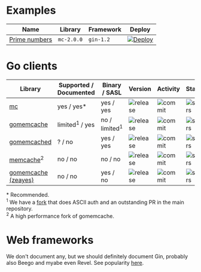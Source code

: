 # Examples

| Name | Library | Framework | Deploy |
| ---  | ---     | ---       | ---    |
| [Prime numbers](https://github.com/memcachier/examples-gin) | `mc-2.0.0` | `gin-1.2` | [![Deploy](https://www.herokucdn.com/deploy/button.png)](https://heroku.com/deploy?template=https://github.com/memcachier/examples-gin) |

# Go clients

| Library | Supported / Documented | Binary / SASL | Version | Activity | Stars |
| ---     | ---                    | ---           | ---     | ---      | ---   |
| [mc](https://github.com/memcachier/mc) | yes / yes\* | yes / yes |  ![release](https://img.shields.io/github/release/memcachier/mc.svg?maxAge=3600) | ![commit](https://img.shields.io/github/last-commit/memcachier/mc/master.svg?maxAge=3600) | ![stars](https://img.shields.io/github/stars/memcachier/mc.svg?style=social&maxAge=3600) |
| [gomemcache](https://github.com/bradfitz/gomemcache) | limited<sup>1</sup> / yes | no / limited<sup>1</sup> |  ![release](https://img.shields.io/github/release/bradfitz/gomemcache.svg?maxAge=3600) | ![commit](https://img.shields.io/github/last-commit/bradfitz/gomemcache/master.svg?maxAge=3600) | ![stars](https://img.shields.io/github/stars/bradfitz/gomemcache.svg?style=social&maxAge=3600) |
| [gomemcached](https://github.com/dustin/gomemcached) | ? / no | yes / yes |  ![release](https://img.shields.io/github/release/dustin/gomemcached.svg?maxAge=3600) | ![commit](https://img.shields.io/github/last-commit/dustin/gomemcached/master.svg?maxAge=3600) | ![stars](https://img.shields.io/github/stars/dustin/gomemcached.svg?style=social&maxAge=3600) |
| [memcache](https://github.com/rainycape/memcache)<sup>2</sup> | no / no | no / no |  ![release](https://img.shields.io/github/release/rainycape/memcache.svg?maxAge=3600) | ![commit](https://img.shields.io/github/last-commit/rainycape/memcache/master.svg?maxAge=3600) | ![stars](https://img.shields.io/github/stars/rainycape/memcache.svg?style=social&maxAge=3600) |
| [gomemcache (zeayes)](https://github.com/zeayes/gomemcache) | no / no | yes / no |  ![release](https://img.shields.io/github/release/zeayes/gomemcache.svg?maxAge=3600) | ![commit](https://img.shields.io/github/last-commit/zeayes/gomemcache/master.svg?maxAge=3600) | ![stars](https://img.shields.io/github/stars/zeayes/gomemcache.svg?style=social&maxAge=3600) |

\* Recommended.  
<sup>1</sup> We have a [fork](https://github.com/memcachier/gomemcache) that does
ASCII auth and an outstanding PR in the main repository.  
<sup>2</sup> A high performance fork of gomemcache.  

# Web frameworks

We don't document any, but we should definitely document Gin, probably also
Beego and myabe even Revel. See popularity
[here](http://www.timqian.com/star-history/#gin-gonic/gin&astaxie/beego&revel/revel).
